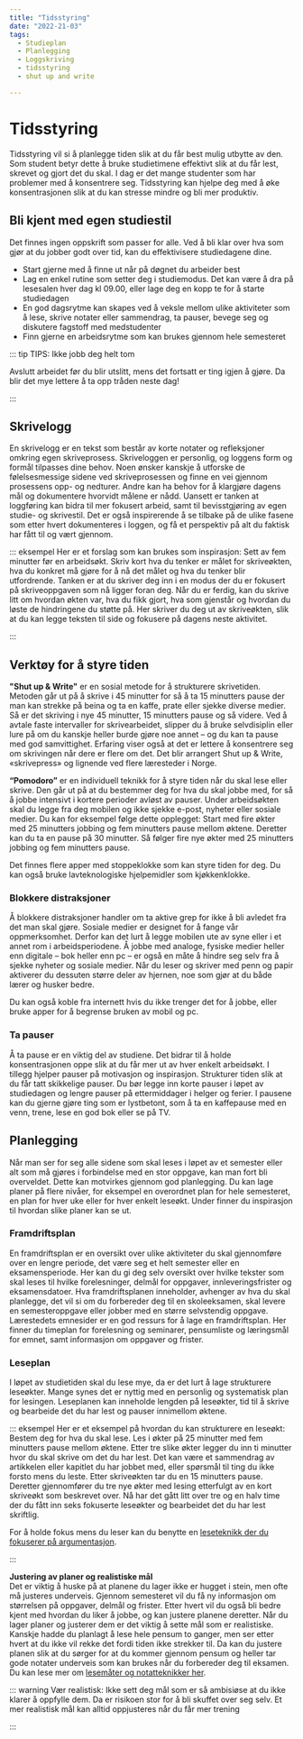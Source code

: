 ```yaml
---
title: "Tidsstyring"
date: "2022-21-03"
tags: 
  - Studieplan 
  - Planlegging
  - Loggskriving 
  - tidsstyring 
  - shut up and write 

---
```


# Tidsstyring

Tidsstyring vil si å planlegge tiden slik at du får best mulig utbytte av den. Som student betyr dette å bruke studietimene effektivt slik at du får lest, skrevet og gjort det du skal. I dag er det mange studenter som har problemer med å konsentrere seg. Tidsstyring kan hjelpe deg med å øke konsentrasjonen slik at du kan stresse mindre og bli mer produktiv.

## Bli kjent med egen studiestil
Det finnes ingen oppskrift som passer for alle. Ved å bli klar over hva som gjør at du jobber godt over tid, kan du effektivisere studiedagene dine.

-	Start gjerne med å finne ut når på døgnet du arbeider best  
-	Lag en enkel rutine som setter deg i studiemodus. Det kan være å dra på lesesalen hver dag kl 09.00, eller lage deg en kopp te for å starte studiedagen  
-	En god dagsrytme kan skapes ved å veksle mellom ulike aktiviteter som å lese, skrive notater eller sammendrag, ta pauser, bevege seg og diskutere fagstoff med medstudenter  
-	Finn gjerne en arbeidsrytme som kan brukes gjennom hele semesteret 

::: tip TIPS: Ikke jobb deg helt tom 

Avslutt arbeidet før du blir utslitt, mens det fortsatt er ting igjen å gjøre. Da blir det mye lettere å ta opp tråden neste dag!  

:::

## Skrivelogg 
En skrivelogg er en tekst som består av korte notater og refleksjoner omkring egen skriveprosess. Skriveloggen er personlig, og loggens form og formål tilpasses dine behov. Noen ønsker kanskje å utforske de følelsesmessige sidene ved skriveprosessen og finne en vei gjennom prosessens opp- og nedturer. Andre kan ha behov for å klargjøre dagens mål og dokumentere hvorvidt målene er nådd. Uansett er tanken at loggføring kan bidra til mer fokusert arbeid, samt til bevisstgjøring av egen studie- og skrivestil. Det er også inspirerende å se tilbake på de ulike fasene som etter hvert dokumenteres i loggen, og få et perspektiv på alt du faktisk har fått til og vært gjennom. 

::: eksempel Her er et forslag som kan brukes som inspirasjon:
Sett av fem minutter før en arbeidsøkt. Skriv kort hva du tenker er målet for skriveøkten, hva du konkret må gjøre for å nå det målet og hva du tenker blir utfordrende. Tanken er at du skriver deg inn i en modus der du er fokusert på skriveoppgaven som nå ligger foran deg. Når du er ferdig, kan du skrive litt om hvordan økten var, hva du fikk gjort, hva som gjenstår og hvordan du løste de hindringene du støtte på. Her skriver du deg ut av skriveøkten, slik at du kan legge teksten til side og fokusere på dagens neste aktivitet. 

::: 

## Verktøy for å styre tiden 
**"Shut up & Write"** er en sosial metode for å strukturere skrivetiden. Metoden går ut på å skrive i 45 minutter for så å ta 15 minutters pause der man kan strekke på beina og ta en kaffe, prate eller sjekke diverse medier. Så er det skriving i nye 45 minutter, 15 minutters pause og så videre. Ved å avtale faste intervaller for skrivearbeidet, slipper du å bruke selvdisiplin eller lure på om du kanskje heller burde gjøre noe annet – og du kan ta pause med god samvittighet. Erfaring viser også at det er lettere å konsentrere seg om skrivingen når dere er flere om det. Det blir arrangert Shut up & Write, «skrivepress» og lignende ved flere læresteder i Norge.

**“Pomodoro”** er en individuell teknikk for å styre tiden når du skal lese eller skrive. Den går ut på at du bestemmer deg for hva du skal jobbe med, for så å jobbe intensivt i kortere perioder avløst av pauser. Under arbeidsøkten skal du legge fra deg mobilen og ikke sjekke e-post, nyheter eller sosiale medier. Du kan for eksempel følge dette opplegget:
Start med fire økter med 25 minutters jobbing og fem minutters pause mellom øktene. Deretter kan du ta en pause på 30 minutter. Så følger fire nye økter med 25 minutters jobbing og fem minutters pause. 

Det finnes flere apper med stoppeklokke som kan styre tiden for deg. Du kan også bruke lavteknologiske hjelpemidler som kjøkkenklokke. 

### Blokkere distraksjoner 
Å blokkere distraksjoner handler om ta aktive grep for ikke å bli avledet fra det man skal gjøre. Sosiale medier er designet for å fange vår oppmerksomhet. Derfor kan det lurt å legge mobilen ute av syne eller i et annet rom i arbeidsperiodene. Å jobbe med analoge, fysiske medier heller enn digitale –  bok heller enn pc – er også en måte å hindre seg selv fra å sjekke nyheter og sosiale medier. Når du leser og skriver med penn og papir aktiverer du dessuten større deler av hjernen, noe som gjør at du både lærer og husker bedre. 

Du kan også koble fra internett hvis du ikke trenger det for å jobbe, eller bruke apper for å begrense bruken av mobil og pc. 

### Ta pauser
Å ta pause er en viktig del av studiene. Det bidrar til å holde konsentrasjonen oppe slik at du får mer ut av hver enkelt arbeidsøkt. I tillegg hjelper pauser på motivasjon og inspirasjon. Strukturer tiden slik at du får tatt skikkelige pauser. Du bør legge inn korte pauser i løpet av studiedagen og lengre pauser på ettermiddager i helger og ferier. I pausene kan du gjerne gjøre ting som er lystbetont, som å ta en kaffepause med en venn, trene, lese en god bok eller se på TV.

## Planlegging
Når man ser for seg alle sidene som skal leses i løpet av et semester eller alt som må gjøres i forbindelse med en stor oppgave, kan man fort bli overveldet. Dette kan motvirkes gjennom god planlegging. Du kan lage planer på flere nivåer, for eksempel en overordnet plan for hele semesteret, en plan for hver uke eller for hver enkelt leseøkt. Under finner du inspirasjon til hvordan slike planer kan se ut.

### Framdriftsplan

En framdriftsplan er en oversikt over ulike aktiviteter du skal gjennomføre over en lengre periode, det være seg et helt semester eller en eksamensperiode. Her kan du gi deg selv oversikt over hvilke tekster som skal leses til hvilke forelesninger, delmål for oppgaver, innleveringsfrister og eksamensdatoer. Hva framdriftsplanen inneholder, avhenger av hva du skal planlegge, det vil si om du forbereder deg til en skoleeksamen, skal levere en semesteroppgave eller jobber med en større selvstendig oppgave. Lærestedets emnesider er en god ressurs for å lage en framdriftsplan. Her finner du timeplan for forelesning og seminarer, pensumliste og læringsmål for emnet, samt informasjon om oppgaver og frister. 

### Leseplan 

I løpet av studietiden skal du lese mye, da er det lurt å lage strukturere leseøkter. Mange synes det er nyttig med en personlig og systematisk plan for lesingen. Leseplanen kan inneholde lengden på leseøkter, tid til å skrive og bearbeide det du har lest og pauser innimellom øktene. 

::: eksempel Her er et eksempel på hvordan du kan strukturere en leseøkt:  
Bestem deg for hva du skal lese. Les i økter på 25 minutter med fem minutters pause mellom øktene. Etter tre slike økter legger du inn ti minutter hvor du skal skrive om det du har lest. Det kan være et sammendrag av artikkelen eller kapitlet du har jobbet med, eller spørsmål til ting du ikke forsto mens du leste. Etter skriveøkten tar du en 15 minutters pause. Deretter gjennomfører du tre nye økter med lesing etterfulgt av en kort skriveøkt som beskrevet over. Nå har det gått litt over tre og en halv time der du fått inn seks fokuserte leseøkter og bearbeidet det du har lest skriftlig. 

For å holde fokus mens du leser kan du benytte en [leseteknikk der du fokuserer på argumentasjon](/studieteknikk/lesemater.html/). 

::: 

**Justering av planer og realistiske mål**  
Det er viktig å huske på at planene du lager ikke er hugget i stein, men ofte må justeres underveis. Gjennom semesteret vil du få ny informasjon om størrelsen på oppgaver, delmål og frister. Etter hvert vil du også bli bedre kjent med hvordan du liker å jobbe, og kan justere planene deretter. Når du lager planer og justerer dem er det viktig å sette mål som er realistiske. Kanskje hadde du planlagt å lese hele pensum to ganger, men ser etter hvert at du ikke vil rekke det fordi tiden ikke strekker til. Da kan du justere planen slik at du sørger for at du kommer gjennom pensum og heller tar gode notater underveis som kan brukes når du forbereder deg til eksamen. Du kan lese mer om [lesemåter og notatteknikker her](lesemater.md).

::: warning Vær realistisk: Ikke sett deg mål som er så ambisiøse at du ikke klarer å oppfylle dem. Da er risikoen stor for å bli skuffet over seg selv. Et mer realistisk mål kan alltid oppjusteres når du får mer trening

:::
